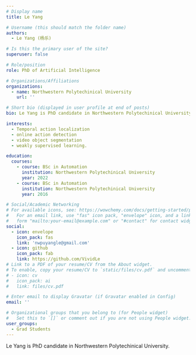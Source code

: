 ```yaml
---
# Display name
title: Le Yang

# Username (this should match the folder name)
authors:
  - Le Yang (杨乐)

# Is this the primary user of the site?
superuser: false

# Role/position
role: PhD of Artificial Intelligence

# Organizations/Affiliations
organizations:
  - name: Northwestern Polytechinical University
    url: ''

# Short bio (displayed in user profile at end of posts)
bio: Le Yang is PhD candidate in Northwestern Polytechinical University.

interests:
  - Temporal action localization
  - online action detection
  - video object segmentation
  - weakly supervised learning.

education:
  courses:
    - course: BSc in Automation
      institution: Northwestern Polytechinical University
      year: 2022
    - course: BSc in Automation
      institution: Northwestern Polytechinical University
      year: 2016

# Social/Academic Networking
# For available icons, see: https://wowchemy.com/docs/getting-started/page-builder/#icons
#   For an email link, use "fas" icon pack, "envelope" icon, and a link in the
#   form "mailto:your-email@example.com" or "#contact" for contact widget.
social:
  - icon: envelope
    icon_pack: fas
    link: 'nwpuyangle@gmail.com'
  - icon: github
    icon_pack: fab
    link: https://github.com/VividLe
# Link to a PDF of your resume/CV from the About widget.
# To enable, copy your resume/CV to `static/files/cv.pdf` and uncomment the lines below.
# - icon: cv
#   icon_pack: ai
#   link: files/cv.pdf

# Enter email to display Gravatar (if Gravatar enabled in Config)
email: ''

# Organizational groups that you belong to (for People widget)
#   Set this to `[]` or comment out if you are not using People widget.
user_groups:
  - Grad Students
---
```


Le Yang is PhD candidate in Northwestern Polytechinical University.

